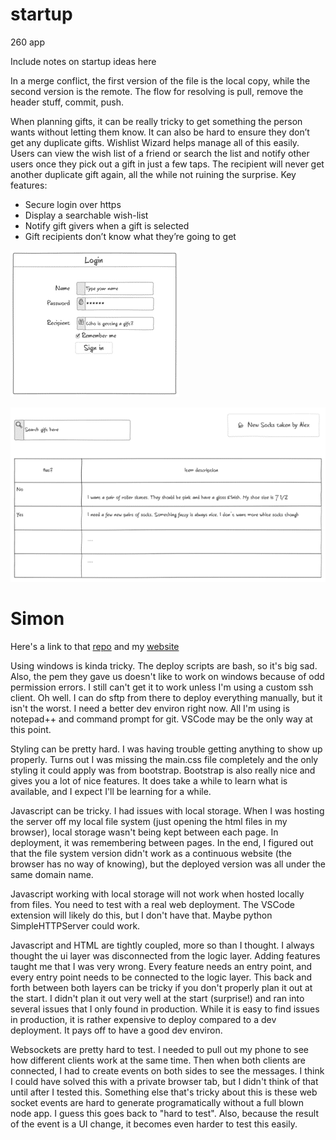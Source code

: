 # startup
260 app

Include notes on startup ideas here

In a merge conflict, the first version of the file is the local copy, while the second version is the remote. The flow for resolving is pull, remove the header stuff, commit, push.


When planning gifts, it can be really tricky to get something the person wants without letting them know. It can also be hard to ensure they don’t get any duplicate gifts. Wishlist Wizard helps manage all of this easily. Users can view the wish list of a friend or search the list and notify other users once they pick out a gift in just a few taps. The recipient will never get another duplicate gift again, all the while not ruining the surprise.
Key features:
-	Secure login over https
-	Display a searchable wish-list
-	Notify gift givers when a gift is selected
-	Gift recipients don’t know what they’re going to get

![login wireframe](images/login.png)

![main page wireframe](images/main.png)

# Simon
Here's a link to that [repo](https://github.com/haltosan/simon) and my [website](https://simon.notawebdev.click/)

Using windows is kinda tricky. The deploy scripts are bash, so it's big sad. Also, the pem they gave us doesn't like to work on windows because of odd permission errors. I still can't get it to work unless I'm using a custom ssh client. Oh well. I can do sftp from there to deploy everything manually, but it isn't the worst. I need a better dev environ right now. All I'm using is notepad++ and command prompt for git. VSCode may be the only way at this point.

Styling can be pretty hard. I was having trouble getting anything to show up properly. Turns out I was missing the main.css file completely and the only styling it could apply was from bootstrap. Bootstrap is also really nice and gives you a lot of nice features. It does take a while to learn what is available, and I expect I'll be learning for a while.

Javascript can be tricky. I had issues with local storage. When I was hosting the server off my local file system (just opening the html files in my browser), local storage wasn't being kept between each page. In deployment, it was remembering between pages. In the end, I figured out that the file system version didn't work as a continuous website (the browser has no way of knowing), but the deployed version was all under the same domain name.

Javascript working with local storage will not work when hosted locally from files. You need to test with a real web deployment. The VSCode extension will likely do this, but I don't have that. Maybe python SimpleHTTPServer could work. 

Javascript and HTML are tightly coupled, more so than I thought. I always thought the ui layer was disconnected from the logic layer. Adding features taught me that I was very wrong. Every feature needs an entry point, and every entry point needs to be connected to the logic layer. This back and forth between both layers can be tricky if you don't properly plan it out at the start. I didn't plan it out very well at the start (surprise!) and ran into several issues that I only found in production. While it is easy to find issues in production, it is rather expensive to deploy compared to a dev deployment. It pays off to have a good dev environ.

Websockets are pretty hard to test. I needed to pull out my phone to see how different clients work at the same time. Then when both clients are connected, I had to create events on both sides to see the messages. I think I could have solved this with a private browser tab, but I didn't think of that until after I tested this. Something else that's tricky about this is these web socket events are hard to generate programatically without a full blown node app. I guess this goes back to "hard to test". Also, because the result of the event is a UI change, it becomes even harder to test this easily.

